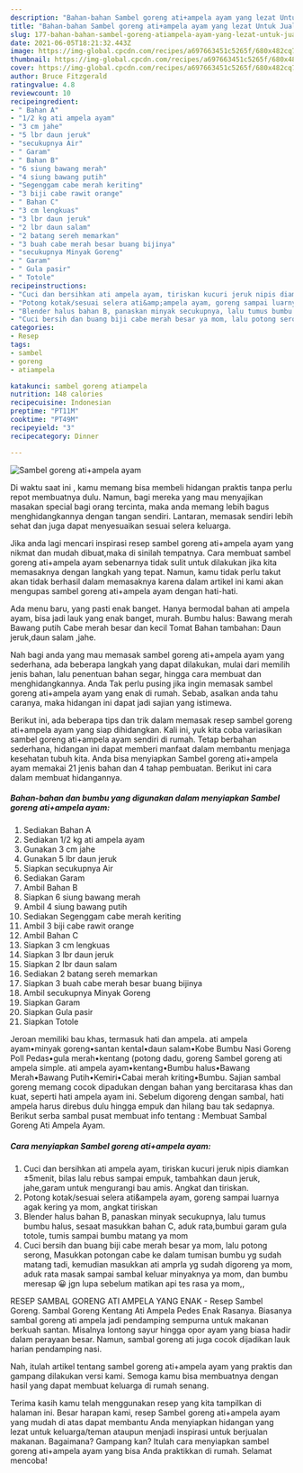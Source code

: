 ```yaml
---
description: "Bahan-bahan Sambel goreng ati+ampela ayam yang lezat Untuk Jualan"
title: "Bahan-bahan Sambel goreng ati+ampela ayam yang lezat Untuk Jualan"
slug: 177-bahan-bahan-sambel-goreng-atiampela-ayam-yang-lezat-untuk-jualan
date: 2021-06-05T18:21:32.443Z
image: https://img-global.cpcdn.com/recipes/a697663451c5265f/680x482cq70/sambel-goreng-atiampela-ayam-foto-resep-utama.jpg
thumbnail: https://img-global.cpcdn.com/recipes/a697663451c5265f/680x482cq70/sambel-goreng-atiampela-ayam-foto-resep-utama.jpg
cover: https://img-global.cpcdn.com/recipes/a697663451c5265f/680x482cq70/sambel-goreng-atiampela-ayam-foto-resep-utama.jpg
author: Bruce Fitzgerald
ratingvalue: 4.8
reviewcount: 10
recipeingredient:
- " Bahan A"
- "1/2 kg ati ampela ayam"
- "3 cm jahe"
- "5 lbr daun jeruk"
- "secukupnya Air"
- " Garam"
- " Bahan B"
- "6 siung bawang merah"
- "4 siung bawang putih"
- "Segenggam cabe merah keriting"
- "3 biji cabe rawit orange"
- " Bahan C"
- "3 cm lengkuas"
- "3 lbr daun jeruk"
- "2 lbr daun salam"
- "2 batang sereh memarkan"
- "3 buah cabe merah besar buang bijinya"
- "secukupnya Minyak Goreng"
- " Garam"
- " Gula pasir"
- " Totole"
recipeinstructions:
- "Cuci dan bersihkan ati ampela ayam, tiriskan kucuri jeruk nipis diamkan ±5menit, bilas lalu rebus sampai empuk, tambahkan daun jeruk, jahe,garam untuk mengurangi bau amis. Angkat dan tiriskan."
- "Potong kotak/sesuai selera ati&amp;ampela ayam, goreng sampai luarnya agak kering ya mom, angkat tiriskan"
- "Blender halus bahan B, panaskan minyak secukupnya, lalu tumus bumbu halus, sesaat masukkan bahan C, aduk rata,bumbui garam gula totole, tumis sampai bumbu matang ya mom"
- "Cuci bersih dan buang biji cabe merah besar ya mom, lalu potong serong, Masukkan potongan cabe ke dalam tumisan bumbu yg sudah matang tadi, kemudian masukkan ati amprla yg sudah digoreng ya mom, aduk rata masak sampai sambal keluar minyaknya ya mom, dan bumbu meresap 😀 jgn lupa sebelum matikan api tes rasa ya mom,,"
categories:
- Resep
tags:
- sambel
- goreng
- atiampela

katakunci: sambel goreng atiampela 
nutrition: 148 calories
recipecuisine: Indonesian
preptime: "PT11M"
cooktime: "PT49M"
recipeyield: "3"
recipecategory: Dinner

---
```



![Sambel goreng ati+ampela ayam](https://img-global.cpcdn.com/recipes/a697663451c5265f/680x482cq70/sambel-goreng-atiampela-ayam-foto-resep-utama.jpg)

Di waktu  saat ini , kamu memang bisa membeli hidangan praktis tanpa perlu repot membuatnya dulu. Namun, bagi mereka yang mau menyajikan masakan special bagi orang tercinta, maka anda memang lebih bagus menghidangkannya dengan tangan sendiri. Lantaran, memasak sendiri lebih sehat dan juga dapat menyesuaikan sesuai selera keluarga.

Jika anda lagi mencari inspirasi resep sambel goreng ati+ampela ayam yang nikmat dan mudah dibuat,maka di sinilah tempatnya. Cara membuat sambel goreng ati+ampela ayam  sebenarnya tidak sulit untuk dilakukan jika kita memasaknya dengan langkah yang tepat. Namun, kamu tidak perlu takut akan tidak berhasil dalam memasaknya 
karena dalam artikel ini kami akan mengupas sambel goreng ati+ampela ayam dengan hati-hati.  

Ada menu baru, yang pasti enak banget. Hanya bermodal bahan ati ampela ayam, bisa jadi lauk yang enak banget, murah. Bumbu halus: Bawang merah Bawang putih Cabe merah besar dan kecil Tomat Bahan tambahan: Daun jeruk,daun salam ,jahe.

Nah bagi anda yang mau memasak sambel goreng ati+ampela ayam yang sederhana, ada beberapa langkah yang dapat dilakukan, mulai dari memilih jenis bahan, lalu penentuan bahan segar, hingga cara membuat dan menghidangkannya. Anda Tak perlu pusing jika ingin memasak sambel goreng ati+ampela ayam yang enak di rumah. Sebab, asalkan anda  tahu caranya, maka hidangan ini dapat jadi sajian yang istimewa.

Berikut ini, ada beberapa tips dan trik dalam memasak resep sambel goreng ati+ampela ayam yang siap dihidangkan. Kali ini, yuk kita coba variasikan sambel goreng ati+ampela ayam sendiri di rumah. Tetap berbahan sederhana, hidangan ini dapat memberi manfaat dalam membantu menjaga kesehatan tubuh kita. Anda bisa menyiapkan Sambel goreng ati+ampela ayam memakai 21 jenis bahan dan 4 tahap pembuatan. Berikut ini cara dalam membuat hidangannya.

<!--inarticleads1-->

##### Bahan-bahan dan bumbu yang digunakan dalam menyiapkan Sambel goreng ati+ampela ayam:

1. Sediakan  Bahan A
1. Sediakan 1/2 kg ati ampela ayam
1. Gunakan 3 cm jahe
1. Gunakan 5 lbr daun jeruk
1. Siapkan secukupnya Air
1. Sediakan  Garam
1. Ambil  Bahan B
1. Siapkan 6 siung bawang merah
1. Ambil 4 siung bawang putih
1. Sediakan Segenggam cabe merah keriting
1. Ambil 3 biji cabe rawit orange
1. Ambil  Bahan C
1. Siapkan 3 cm lengkuas
1. Siapkan 3 lbr daun jeruk
1. Siapkan 2 lbr daun salam
1. Sediakan 2 batang sereh memarkan
1. Siapkan 3 buah cabe merah besar buang bijinya
1. Ambil secukupnya Minyak Goreng
1. Siapkan  Garam
1. Siapkan  Gula pasir
1. Siapkan  Totole


Jeroan memiliki bau khas, termasuk hati dan ampela. ati ampela ayam•minyak goreng•santan kental•daun salam•Kobe Bumbu Nasi Goreng Poll Pedas•gula merah•kentang (potong dadu, goreng Sambel goreng ati ampela simple. ati ampela ayam•kentang•Bumbu halus•Bawang Merah•Bawang Putih•Kemiri•Cabai merah kriting•Bumbu. Sajian sambal goreng memang cocok dipadukan dengan bahan yang bercitarasa khas dan kuat, seperti hati ampela ayam ini. Sebelum digoreng dengan sambal, hati ampela harus direbus dulu hingga empuk dan hilang bau tak sedapnya. Berikut serba sambal pusat membuat info tentang : Membuat Sambal Goreng Ati Ampela Ayam. 

<!--inarticleads2-->

##### Cara menyiapkan Sambel goreng ati+ampela ayam:

1. Cuci dan bersihkan ati ampela ayam, tiriskan kucuri jeruk nipis diamkan ±5menit, bilas lalu rebus sampai empuk, tambahkan daun jeruk, jahe,garam untuk mengurangi bau amis. Angkat dan tiriskan.
1. Potong kotak/sesuai selera ati&amp;ampela ayam, goreng sampai luarnya agak kering ya mom, angkat tiriskan
1. Blender halus bahan B, panaskan minyak secukupnya, lalu tumus bumbu halus, sesaat masukkan bahan C, aduk rata,bumbui garam gula totole, tumis sampai bumbu matang ya mom
1. Cuci bersih dan buang biji cabe merah besar ya mom, lalu potong serong, Masukkan potongan cabe ke dalam tumisan bumbu yg sudah matang tadi, kemudian masukkan ati amprla yg sudah digoreng ya mom, aduk rata masak sampai sambal keluar minyaknya ya mom, dan bumbu meresap 😀 jgn lupa sebelum matikan api tes rasa ya mom,,


RESEP SAMBAL GORENG ATI AMPELA YANG ENAK - Resep Sambel Goreng. Sambal Goreng Kentang Ati Ampela Pedes Enak Rasanya. Biasanya sambal goreng ati ampela jadi pendamping sempurna untuk makanan berkuah santan. Misalnya lontong sayur hingga opor ayam yang biasa hadir dalam perayaan besar. Namun, sambal goreng ati juga cocok dijadikan lauk harian pendamping nasi. 

Nah, itulah artikel tentang  sambel goreng ati+ampela ayam  yang praktis dan gampang dilakukan versi kami. Semoga kamu bisa membuatnya dengan hasil yang dapat membuat keluarga di rumah senang. 

Terima kasih kamu telah menggunakan resep yang kita tampilkan di halaman ini. Besar harapan kami, resep  Sambel goreng ati+ampela ayam yang mudah di atas dapat membantu Anda menyiapkan hidangan yang lezat untuk keluarga/teman ataupun menjadi inspirasi untuk berjualan makanan. Bagaimana? Gampang kan? Itulah cara menyiapkan sambel goreng ati+ampela ayam yang bisa Anda praktikkan di rumah. Selamat mencoba!

